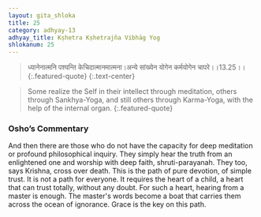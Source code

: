 ```yaml
---
layout: gita_shloka
title: 25
category: adhyay-13
adhyay_title: Kṣhetra Kṣhetrajña Vibhāg Yog
shlokanum: 25
---
```


> ध्यानेनात्मनि पश्यन्ति केचिदात्मानमात्मना।अन्ये सांख्येन योगेन कर्मयोगेन चापरे।।13.25।।
{:.featured-quote} 
{:.text-center}

> Some realize the Self in their intellect through meditation, others through Sankhya-Yoga, and still others through Karma-Yoga, with the help of the internal organ.
{:.featured-quote}

### Osho’s Commentary
And then there are those who do not have the capacity for deep meditation or profound philosophical inquiry. They simply hear the truth from an enlightened one and worship with deep faith, shruti-parayanah. They too, says Krishna, cross over death.
This is the path of pure devotion, of simple trust. It is not a path for everyone. It requires the heart of a child, a heart that can trust totally, without any doubt.
For such a heart, hearing from a master is enough. The master's words become a boat that carries them across the ocean of ignorance. Grace is the key on this path.
